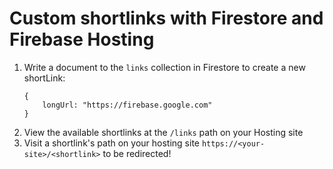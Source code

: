 # Custom shortlinks with Firestore and Firebase Hosting

1. Write a document to the `links` collection in Firestore to create a new shortLink:
   ```
   {
       longUrl: "https://firebase.google.com"
   }
   ```
1. View the available shortlinks at the `/links` path on your Hosting site
1. Visit a shortlink's path on your hosting site `https://<your-site>/<shortlink>` to be redirected!
